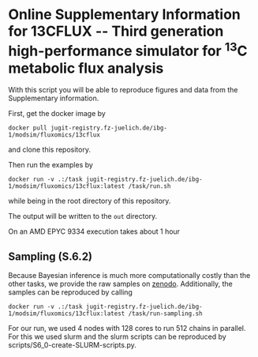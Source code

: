 # Online Supplementary Information for 13CFLUX -- Third generation high-performance simulator for <sup>13</sup>C metabolic flux analysis

With this script you will be able to reproduce figures and data from the Supplementary information. 

First, get the docker image by
```shell
docker pull jugit-registry.fz-juelich.de/ibg-1/modsim/fluxomics/13cflux
```
and clone this repository.

Then run the examples by
```shell
docker run -v .:/task jugit-registry.fz-juelich.de/ibg-1/modsim/fluxomics/13cflux:latest /task/run.sh
```
while being in the root directory of this repository.

The output will be written to the `out` directory. 

On an AMD EPYC 9334 execution takes about 1 hour


## Sampling (S.6.2)

Because Bayesian inference is much more computationally costly than the other tasks,
we provide the raw samples on [zenodo](https://doi.org/10.5281/zenodo.17100887).
Additionally, the samples can be reproduced by calling
```shell
docker run -v .:/task jugit-registry.fz-juelich.de/ibg-1/modsim/fluxomics/13cflux:latest /task/run-sampling.sh
```
For our run, we used 4 nodes with 128 cores to run 512 chains in parallel. For this we used slurm and the slurm scripts can be reproduced by scripts/S6\_0-create-SLURM-scripts.py.
